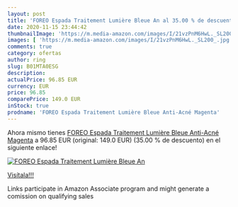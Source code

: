 ```yaml
---
layout: post
title: 'FOREO Espada Traitement Lumière Bleue An al 35.00 % de descuento'
date: 2020-11-15 23:44:42
thumbnailImage: 'https://m.media-amazon.com/images/I/21vzPnM6HwL._SL200_.jpg'
images: [ 'https://m.media-amazon.com/images/I/21vzPnM6HwL._SL200_.jpg' ]
comments: true
category: ofertas
author: ring
slug: B01MTA0ESG
description:
actualPrice: 96.85 EUR
currency: EUR
price: 96.85
comparePrice: 149.0 EUR
inStock: true
prodname: 'FOREO Espada Traitement Lumière Bleue Anti-Acné Magenta'
---
```


Ahora mismo tienes [FOREO Espada Traitement Lumière Bleue Anti-Acné Magenta](https://www.amazon.fr/dp/B01MTA0ESG/?tag=tolees0d-21) a 96.85 EUR (original: 149.0 EUR) (35.00 %  de descuento) en el siguiente enlace!

[![FOREO Espada Traitement Lumière Bleue An](https://m.media-amazon.com/images/I/21vzPnM6HwL._SL200_.jpg)](https://www.amazon.fr/dp/B01MTA0ESG/?tag=tolees0d-21)

[Visítala!!!](https://www.amazon.fr/dp/B01MTA0ESG/?tag=tolees0d-21)

Links participate in Amazon Associate program and might generate a comission on qualifying sales
